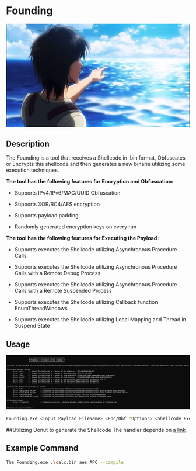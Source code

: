 # Founding
<img src='/Founding/Eren.png' width='800'>

## Description
The Founding is a tool that receives a Shellcode in .bin format, Obfuscates or Encrypts this shellcode and then generates a new binarie utilizing some execution techniques.

**The tool has the following features for Encryption and Obfuscation:**

- Supports IPv4/IPv6/MAC/UUID Obfuscation

- Supports XOR/RC4/AES encryption

- Supports payload padding

- Randomly generated encryption keys on every run

**The tool has the following features for Executing the Payload:**
- Supports executes the Shellcode utilizing Asynchronous Procedure Calls

- Supports executes the Shellcode utilizing Asynchronous Procedure Calls with a Remote Debug Process

- Supports executes the Shellcode utilizing Asynchronous Procedure Calls with a Remote Suspended Process

- Supports executes the Shellcode utilizing Callback function EnumThreadWindows

- Supports executes the Shellcode utilizing Local Mapping and Thread in Suspend State

## Usage
<img src='/Founding/Usage.png'>

```bash
Founding.exe <Input Payload FileName> <Enc/Obf *Option*> <Shellcode Execution type> <Optional flag>
```
##Utilizing Donut to generate the Shellcode
The handler depends on [a link](https://github.com/TheWover/donut) 

## Example Command
```bash
The_Founding.exe .\calc.bin aes APC --compile
```


